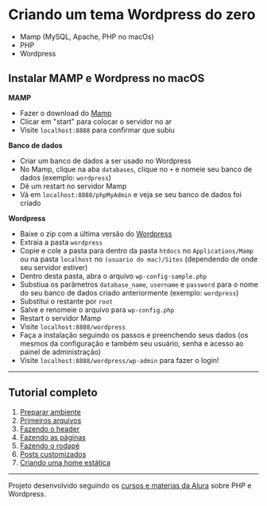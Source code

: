 # Criando um tema Wordpress do zero

- Mamp (MySQL, Apache, PHP no macOs)
- PHP
- Wordpress

## Instalar MAMP e Wordpress no macOS

**MAMP**

- Fazer o download do [Mamp](https://www.mamp.info/en/mac/)
- Clicar em "start" para colocar o servidor no ar
- Visite `localhost:8888` para confirmar que subiu

**Banco de dados**

- Criar um banco de dados a ser usado no Wordpress
- No Mamp, clique na aba `databases`, clique no `+` e nomeie seu banco de dados (exemplo: `wordpress`)
- Dê um restart no servidor Mamp
- Vá em `localhost:8888/phpMyAdmin` e veja se seu banco de dados foi criado

**Wordpress**

- Baixe o zip com a última versão do [Wordpress](https://br.wordpress.org/download/)
- Extraia a pasta `wordpress`
- Copie e cole a pasta para dentro da pasta `htdocs` no `Applications/Mamp` ou na pasta `localhost` no `(usuario do mac)/Sites` (dependendo de onde seu servidor estiver)
- Dentro desta pasta, abra o arquivo `wp-config-sample.php`
- Substiua os parâmetros `database_name`, `username` e `password` para o nome do seu banco de dados criado anteriormente (exemplo: `wordpress`)
- Substitui o restante por `root`
- Salve e renomeie o arquivo para `wp-config.php`
- Restart o servidor Mamp
- Visite `localhost:8888/wordpress`
- Faça a instalação seguindo os passos e preenchendo seus dados (os mesmos da configuração e também seu usuário, senha e acesso ao painel de administração)
- Visite `localhost:8888/wordpress/wp-admin` para fazer o login!

---

## Tutorial completo

1. [Preparar ambiente](https://github.com/samantafluture/alura-wp-theme/blob/main/notes.md#preparar-ambiente)
2. [Primeiros arquivos](https://github.com/samantafluture/alura-wp-theme/blob/main/notes.md#primeiros-arquivos)
3. [Fazendo o header](https://github.com/samantafluture/alura-wp-theme/blob/main/notes.md#fazendo-o-header)
4. [Fazendo as páginas](https://github.com/samantafluture/alura-wp-theme/blob/main/notes.md#fazendo-as-p%C3%A1ginas)
5. [Fazendo o rodapé](https://github.com/samantafluture/alura-wp-theme/blob/main/notes.md#fazendo-o-rodap%C3%A9)
6. [Posts customizados](https://github.com/samantafluture/alura-wp-theme/blob/main/notes.md#posts-customizados)
7. [Criando uma home estática](https://github.com/samantafluture/alura-wp-theme/blob/main/notes.md#posts-customizados)

---

Projeto desenvolvido seguindo os [cursos e materias da Alura](https://www.alura.com.br/) sobre PHP e Wordpress.